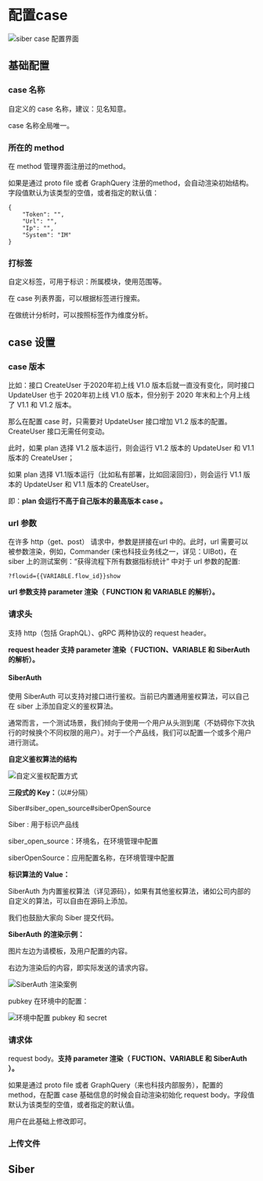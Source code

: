 # 配置case

![siber case &#x914D;&#x7F6E;&#x754C;&#x9762;](../../.gitbook/assets/image.png)

## 基础配置

### **case 名称**

自定义的 case 名称，建议：见名知意。

case 名称全局唯一。

### **所在的 method**

在 method 管理界面注册过的method。

如果是通过 proto file 或者 GraphQuery 注册的method，会自动渲染初始结构。字段值默认为该类型的空值，或者指定的默认值：

```text
{
    "Token": "",
    "Url": "",
    "Ip": "",
    "System": "IM"
}
```

### 打标签

自定义标签，可用于标识：所属模块，使用范围等。

在 case 列表界面，可以根据标签进行搜索。

在做统计分析时，可以按照标签作为维度分析。

## case 设置

### case 版本

比如：接口 CreateUser 于2020年初上线 V1.0 版本后就一直没有变化，同时接口 UpdateUser 也于 2020年初上线 V1.0 版本，但分别于 2020 年末和上个月上线了 V1.1 和 V1.2 版本。

那么在配置 case 时，只需要对 UpdateUser 接口增加 V1.2 版本的配置。CreateUser 接口无需任何变动。

此时，如果 plan 选择 V1.2 版本运行，则会运行 V1.2 版本的 UpdateUser 和 V1.1 版本的 CreateUser；

如果 plan 选择 V1.1版本运行（比如私有部署，比如回滚回归），则会运行 V1.1 版本的 UpdateUser 和 V1.1 版本的 CreateUser。

即：**plan 会运行不高于自己版本的最高版本 case 。**

### **url 参数**

在许多 http（get、post） 请求中，参数是拼接在url 中的。此时，url 需要可以被参数渲染，例如，Commander \(来也科技业务线之一，详见：UIBot\)，在 siber 上的测试案例：“获得流程下所有数据指标统计” 中对于 url 参数的配置:

`?flowid={{VARIABLE.flow_id}}show`

**url 参数支持 parameter 渲染（ FUNCTION 和 VARIABLE 的解析）。**

### 请求头

支持 http（包括 GraphQL）、gRPC 两种协议的 request header。

**request header 支持 parameter 渲染（ FUCTION、VARIABLE 和 SiberAuth 的解析）。**

#### **SiberAuth**

使用 SiberAuth 可以支持对接口进行鉴权。当前已内置通用鉴权算法，可以自己在 siber 上添加自定义的鉴权算法。

通常而言，一个测试场景，我们倾向于使用一个用户从头测到尾（不妨碍你下次执行的时候换个不同权限的用户）。对于一个产品线，我们可以配置一个或多个用户进行测试。

**自定义鉴权算法的结构**

![&#x81EA;&#x5B9A;&#x4E49;&#x9274;&#x6743;&#x914D;&#x7F6E;&#x65B9;&#x5F0F;](../../.gitbook/assets/image%20%283%29.png)

**三段式的 Key：**（以\#分隔）

Siber\#siber\_open\_source\#siberOpenSource

Siber : 用于标识产品线

siber\_open\_source：环境名，在环境管理中配置

siberOpenSource：应用配置名称，在环境管理中配置

**标识算法的 Value：**

SiberAuth 为内置鉴权算法（详见源码），如果有其他鉴权算法，诸如公司内部的自定义的算法，可以自由在源码上添加。

我们也鼓励大家向 Siber 提交代码。

**SiberAuth 的渲染示例：**

图片左边为请模板，及用户配置的内容。

右边为渲染后的内容，即实际发送的请求内容。

![SiberAuth &#x6E32;&#x67D3;&#x6848;&#x4F8B;](../../.gitbook/assets/image%20%281%29.png)

pubkey 在环境中的配置：

![&#x73AF;&#x5883;&#x4E2D;&#x914D;&#x7F6E; pubkey &#x548C; secret](../../.gitbook/assets/image%20%282%29.png)

### 请求体

request body。**支持 parameter 渲染（ FUCTION、VARIABLE 和 SiberAuth ）。**

如果是通过 proto file 或者 GraphQuery（来也科技内部服务），配置的 method，在配置 case 基础信息的时候会自动渲染初始化 request body。字段值默认为该类型的空值，或者指定的默认值。

用户在此基础上修改即可。

### 上传文件



## 



## Siber

